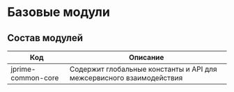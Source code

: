 # Базовые модули

## Состав модулей

| Код     | Описание  
| ------------- | ------------------ 
| jprime-common-core| Содержит глобальные константы и API для межсервисного взаимодействия  
